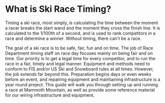 # What is Ski Race Timing?
Timing a ski race, most simply, is calculating the time between the moment a racer breaks the start wand and the moment they cross the finish line. It is calculated to the 1/100th of a second, and is used to rank competitors in a race and determine a winner. Without timing, there can't be a race.

The goal of a ski race is to be safe, fair, fun and on time. The job of Race Department timing staff on race day focuses mainly on being fair and on time. Our priority is to get a legal time for every competitor, and to run the race in a fair, timely and legal manner. Equipment and methods need to conform to FIS and/or US Ski and Snowboard rules at all times. However, the job extends far beyond this. Preparation begins days or even weeks before an event, and repairing equipment and maintaining infrastructure is a year round project. This guide will walk you through setting up and running a race at Mammoth Mountain, as well as provide some reference material for our wiring infrastructure and equipment.
